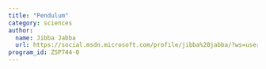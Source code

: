```yaml
---
title: "Pendulum"
category: sciences
author:
  name: Jibba Jabba
  url: https://social.msdn.microsoft.com/profile/jibba%20jabba/?ws=usercard-mini
program_id: ZSP744-0
---
```

